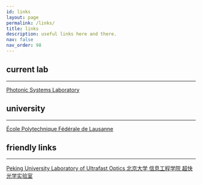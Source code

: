 ```yaml
---
id: links
layout: page
permalink: /links/
title: links
description: useful links here and there.
nav: false
nav_order: 98
---
```


## current lab

---

[Photonic Systems Laboratory](https://www.epfl.ch/labs/phosl/)

## university

---

[École Polytechnique Fédérale de Lausanne](https://www.epfl.ch/)

## friendly links

---

[Peking University Laboratory of Ultrafast Optics 北京大学 信息工程学院 超快光学实验室](https://web.pkusz.edu.cn/lnfo)
